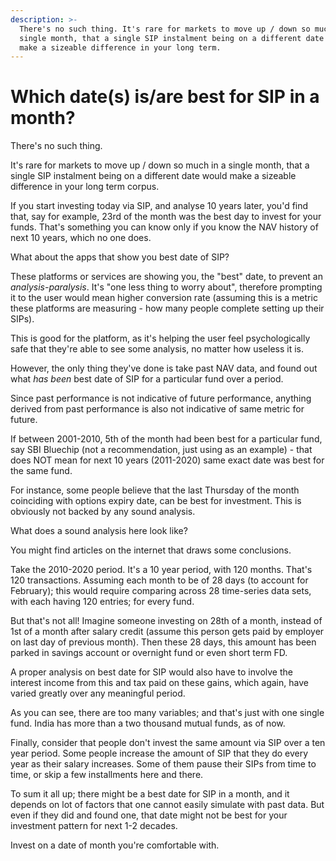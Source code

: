 ```yaml
---
description: >-
  There's no such thing. It's rare for markets to move up / down so much in a
  single month, that a single SIP instalment being on a different date would
  make a sizeable difference in your long term.
---
```


# Which date\(s\) is/are best for SIP in a month?

There's no such thing.

It's rare for markets to move up / down so much in a single month, that a single SIP instalment being on a different date would make a sizeable difference in your long term corpus.

If you start investing today via SIP, and analyse 10 years later, you'd find that, say for example, 23rd of the month was the best day to invest for your funds. That's something you can know only if you know the NAV history of next 10 years, which no one does.

What about the apps that show you best date of SIP?

These platforms or services are showing you, the "best" date, to prevent an _analysis-paralysis_. It's "one less thing to worry about", therefore prompting it to the user would mean higher conversion rate \(assuming this is a metric these platforms are measuring - how many people complete setting up their SIPs\).

This is good for the platform, as it's helping the user feel psychologically safe that they're able to see some analysis, no matter how useless it is.

However, the only thing they've done is take past NAV data, and found out what _has been_ best date of SIP for a particular fund over a period.

Since past performance is not indicative of future performance, anything derived from past performance is also not indicative of same metric for future.

If between 2001-2010, 5th of the month had been best for a particular fund, say SBI Bluechip \(not a recommendation, just using as an example\) - that does NOT mean for next 10 years \(2011-2020\) same exact date was best for the same fund.

For instance, some people believe that the last Thursday of the month coinciding with options expiry date, can be best for investment. This is obviously not backed by any sound analysis.

What does a sound analysis here look like?

You might find articles on the internet that draws some conclusions.

Take the 2010-2020 period. It's a 10 year period, with 120 months. That's 120 transactions. Assuming each month to be of 28 days \(to account for February\); this would require comparing across 28 time-series data sets, with each having 120 entries; for every fund.

But that's not all! Imagine someone investing on 28th of a month, instead of 1st of a month after salary credit \(assume this person gets paid by employer on last day of previous month\). Then these 28 days, this amount has been parked in savings account or overnight fund or even short term FD.

A proper analysis on best date for SIP would also have to involve the interest income from this and tax paid on these gains, which again, have varied greatly over any meaningful period.

As you can see, there are too many variables; and that's just with one single fund. India has more than a two thousand mutual funds, as of now.

Finally, consider that people don't invest the same amount via SIP over a ten year period. Some people increase the amount of SIP that they do every year as their salary increases. Some of them pause their SIPs from time to time, or skip a few installments here and there.

To sum it all up; there might be a best date for SIP in a month, and it depends on lot of factors that one cannot easily simulate with past data. But even if they did and found one, that date might not be best for your investment pattern for next 1-2 decades.

Invest on a date of month you're comfortable with.

